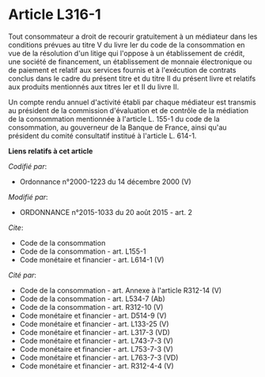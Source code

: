 # Article L316-1

Tout consommateur a droit de recourir gratuitement à un médiateur dans les conditions prévues au titre V du livre Ier du code
de la consommation en vue de la résolution d'un litige qui l'oppose à un établissement de crédit, une société de financement,
un établissement de monnaie électronique ou de paiement et relatif aux services fournis et à l'exécution de contrats conclus
dans le cadre du présent titre et du titre II du présent livre et relatifs aux produits mentionnés aux titres Ier et II du
livre II. 

Un compte rendu annuel d'activité établi par chaque médiateur est transmis au président de la commission d'évaluation et de
contrôle de la médiation de la consommation mentionnée à l'article L. 155-1 du code de la consommation, au gouverneur de la
Banque de France, ainsi qu'au président du comité consultatif institué à l'article L. 614-1.

**Liens relatifs à cet article**

_Codifié par_:

  - Ordonnance n°2000-1223 du 14 décembre 2000 (V)

_Modifié par_:

  - ORDONNANCE n°2015-1033 du 20 août 2015 - art. 2

_Cite_:

  - Code de la consommation
  - Code de la consommation - art. L155-1
  - Code monétaire et financier - art. L614-1 (V)

_Cité par_:

  - Code de la consommation - art. Annexe à l'article R312-14 (V)
  - Code de la consommation - art. L534-7 (Ab)
  - Code de la consommation - art. R312-10 (V)
  - Code monétaire et financier - art. D514-9 (V)
  - Code monétaire et financier - art. L133-25 (V)
  - Code monétaire et financier - art. L317-3 (VD)
  - Code monétaire et financier - art. L743-7-3 (V)
  - Code monétaire et financier - art. L753-7-3 (V)
  - Code monétaire et financier - art. L763-7-3 (VD)
  - Code monétaire et financier - art. R312-4-4 (V)
